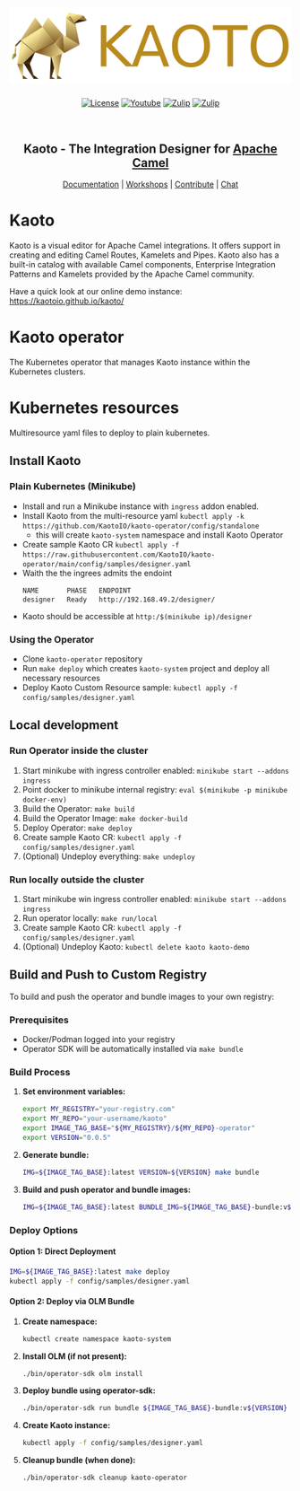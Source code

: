 <h1 align="center">
  <img src="https://github.com/KaotoIO/kaoto.io/blob/main/assets/media/logo-kaoto.png" alt="Kaoto">
</h1>

<p align=center>
  <a href="https://github.com/KaotoIO/kaoto-operator/blob/main/LICENSE"><img src="https://img.shields.io/github/license/KaotoIO/kaoto-operator?color=blue&style=for-the-badge" alt="License"/></a>
  <a href="https://www.youtube.com/@KaotoIO"><img src="https://img.shields.io/badge/Youtube-Follow-brightgreen?color=red&style=for-the-badge" alt="Youtube"" alt="Follow on Youtube"></a>
  <a href="https://camel.zulipchat.com/#narrow/stream/441302-kaoto"><img src="https://img.shields.io/badge/zulip-join_chat-brightgreen?color=yellow&style=for-the-badge" alt="Zulip"/></a>
  <a href="https://kaoto.io"><img src="https://img.shields.io/badge/Kaoto.io-Visit-white?color=indigo&style=for-the-badge" alt="Zulip"/></a>
</p><br/>

<h2 align="center">Kaoto - The Integration Designer for <a href="https://camel.apache.org">Apache Camel</a></h2>

<p align="center">
  <a href="https://kaoto.io/docs/installation">Documentation</a> | 
  <a href="https://kaoto.io/workshop/">Workshops</a> | 
  <a href="https://kaoto.io/contribute/">Contribute</a> | 
  <a href="https://camel.zulipchat.com/#narrow/stream/441302-kaoto">Chat</a>
</p>

# Kaoto
Kaoto is a visual editor for Apache Camel integrations. It offers support in creating and editing Camel Routes, Kamelets and Pipes. Kaoto also has a built-in catalog with available Camel components, Enterprise Integration Patterns and Kamelets provided by the Apache Camel community.

Have a quick look at our online demo instance:
https://kaotoio.github.io/kaoto/

# Kaoto operator
The Kubernetes operator that manages Kaoto instance within the Kubernetes clusters. 

# Kubernetes resources
Multiresource yaml files to deploy to plain kubernetes. 

## Install Kaoto

### Plain Kubernetes (Minikube)
- Install and run a Minikube instance with `ingress` addon enabled. 
- Install Kaoto from the multi-resource yaml 
  ```kubectl apply -k https://github.com/KaotoIO/kaoto-operator/config/standalone``` 
  - this will create `kaoto-system` namespace and install Kaoto Operator 
- Create sample Kaoto CR
  ```kubectl apply -f https://raw.githubusercontent.com/KaotoIO/kaoto-operator/main/config/samples/designer.yaml```
- Waith the the ingrees admits the endoint
  ```  ➜ k get kaotos.designer.kaoto.io -w
  NAME       PHASE   ENDPOINT
  designer   Ready   http://192.168.49.2/designer/
  ```
- Kaoto should be accessible at `http:/$(minikube ip)/designer`

### Using the Operator
 - Clone `kaoto-operator` repository 
 - Run `make deploy` which creates `kaoto-system` project and deploy all necessary resources
 - Deploy Kaoto Custom Resource sample: `kubectl apply -f config/samples/designer.yaml`

## Local development

### Run Operator inside the cluster
1. Start minikube with ingress controller enabled: `minikube start --addons ingress`
2. Point docker to minikube internal registry: `eval $(minikube -p minikube docker-env)`
3. Build the Operator: `make build`
4. Build the Operator Image: `make docker-build`
5. Deploy Operator: `make deploy`
6. Create sample Kaoto CR: `kubectl apply -f config/samples/designer.yaml`
7. (Optional) Undeploy everything: `make undeploy`

### Run locally outside the cluster
1. Start minikube win ingress controller enabled: `minikube start --addons ingress`
2. Run operator locally: `make run/local`
3. Create sample Kaoto CR: `kubectl apply -f config/samples/designer.yaml`
4. (Optional) Undeploy Kaoto: `kubectl delete kaoto kaoto-demo`

## Build and Push to Custom Registry

To build and push the operator and bundle images to your own registry:

### Prerequisites
- Docker/Podman logged into your registry
- Operator SDK will be automatically installed via `make bundle`

### Build Process
1. **Set environment variables:**
   ```bash
   export MY_REGISTRY="your-registry.com"
   export MY_REPO="your-username/kaoto"
   export IMAGE_TAG_BASE="${MY_REGISTRY}/${MY_REPO}-operator"
   export VERSION="0.0.5"
   ```

2. **Generate bundle:**
   ```bash
   IMG=${IMAGE_TAG_BASE}:latest VERSION=${VERSION} make bundle
   ```

3. **Build and push operator and bundle images:**
   ```bash
   IMG=${IMAGE_TAG_BASE}:latest BUNDLE_IMG=${IMAGE_TAG_BASE}-bundle:v${VERSION} make docker-build docker-push bundle-build bundle-push
   ```

### Deploy Options

#### Option 1: Direct Deployment
```bash
IMG=${IMAGE_TAG_BASE}:latest make deploy
kubectl apply -f config/samples/designer.yaml
```

#### Option 2: Deploy via OLM Bundle
1. **Create namespace:**
   ```bash
   kubectl create namespace kaoto-system
   ```

2. **Install OLM (if not present):**
   ```bash
   ./bin/operator-sdk olm install
   ```

3. **Deploy bundle using operator-sdk:**
   ```bash
   ./bin/operator-sdk run bundle ${IMAGE_TAG_BASE}-bundle:v${VERSION} --namespace kaoto-system
   ```

4. **Create Kaoto instance:**
   ```bash
   kubectl apply -f config/samples/designer.yaml
   ```

5. **Cleanup bundle (when done):**
   ```bash
   ./bin/operator-sdk cleanup kaoto-operator
   ```
